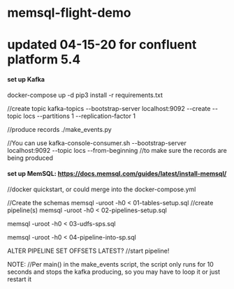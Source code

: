 # memsql-flight-demo
# updated 04-15-20 for confluent platform 5.4

#### set up Kafka ####
docker-compose up -d
pip3 install -r requirements.txt

//create topic
kafka-topics --bootstrap-server localhost:9092 --create --topic locs --partitions 1 --replication-factor 1

//produce records
./make_events.py

//You can use
kafka-console-consumer.sh --bootstrap-server localhost:9092 --topic locs --from-beginning
//to make sure the records are being produced

#### set up MemSQL: https://docs.memsql.com/guides/latest/install-memsql/ ####
//docker quickstart, or could merge into the docker-compose.yml

//Create the schemas
memsql -uroot -h0 < 01-tables-setup.sql
//create pipeline(s)
memsql -uroot -h0 < 02-pipelines-setup.sql 

memsql -uroot -h0 < 03-udfs-sps.sql

memsql -uroot -h0 < 04-pipeline-into-sp.sql

ALTER PIPELINE SET OFFSETS LATEST?
//start pipeline!


NOTE:
//Per main() in the make_events script, the script only runs for 10 seconds and stops the kafka producing, so you may have to loop it or just restart it
